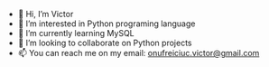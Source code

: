 - 👋 Hi, I’m Victor
- 👀 I’m interested in Python programing language
- 🌱 I’m currently learning MySQL
- 💞️ I’m looking to collaborate on Python projects
- 📫 You can reach me on my email: onufreiciuc.victor@gmail.com

<!---
pvd14/pvd14 is a ✨ special ✨ repository because its `README.md` (this file) appears on your GitHub profile.
You can click the Preview link to take a look at your changes.
--->
